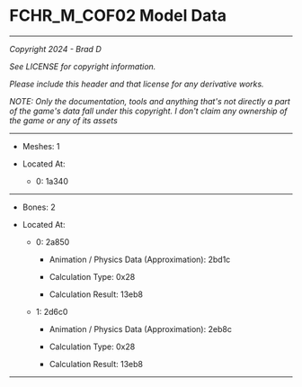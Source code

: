 # FCHR_M_COF02 Model Data

---

*Copyright 2024 - Brad D*

*See LICENSE for copyright information.*

*Please include this header and that license for any derivative works.*

*NOTE: Only the documentation, tools and anything that's not directly a part of the game's data fall under this copyright. I don't claim any ownership of the game or any of its assets*

---

* Meshes: 1

* Located At:

  * 0: 1a340

---

* Bones: 2

* Located At:

  * 0: 2a850

    * Animation / Physics Data (Approximation): 2bd1c

    * Calculation Type: 0x28

    * Calculation Result: 13eb8

  * 1: 2d6c0

    * Animation / Physics Data (Approximation): 2eb8c

    * Calculation Type: 0x28

    * Calculation Result: 13eb8

---

